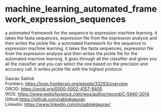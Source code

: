 # machine_learning_automated_framework_expression_sequences
a automated framework for the sequence to expression machine learning. it takes the fasta sequences, expression  file from the expression analysis and then writes the pickle file: a automated framework for the sequence to expression machine learning. it takes the fasta sequences, expression file from the expression analysis and then writes the pickle file for the automated machine learning. It goes through all the classifier and gives you all the classifier and you can select the one based on the precision and accuracy call. It writes pickle file with the highest protocol. 

Gaurav Sablok \
Frontiers: https://loop.frontiersin.org/people/33293/overview \
ORCID: https://orcid.org/0000-0002-4157-9405 \
WOS: https://www.webofscience.com/wos/author/record/C-5940-2014 \
Github:https://github.com/sablokgaurav \
Linkedin: https://www.linkedin.com/in/sablokgaurav/ 
